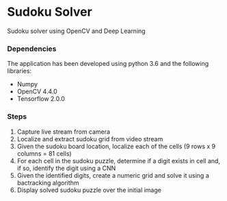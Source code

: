 # Sudoku Solver

Sudoku solver using OpenCV and Deep Learning


### Dependencies
The application has been developed using python 3.6 and the following libraries:
- Numpy
- OpenCV 4.4.0
- Tensorflow 2.0.0

### Steps
1. Capture live stream from camera
2. Localize and extract sudoku grid from video stream
3. Given the sudoku board location, localize each of the cells (9 rows x 9 columns = 81 cells)
4. For each cell in the sudoku puzzle, determine if a digit exists in cell and, if so, identify the digit using a CNN
5. Given the identified digits, create a numeric grid and solve it using a bactracking algorithm
6. Display solved sudoku puzzle over the initial image




